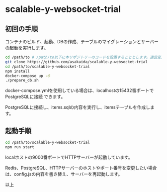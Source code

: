 # scalable-y-websocket-trial

## 初回の手順

コンテナのビルド、起動、DBの作成、テーブルのマイグレーションとサーバーの起動を実行します。

```bash
cd /path/to # /path/to以下に本リポジトリーのコードを設置することとします。適宜変更してください。
git clone https://github.com/asakaida/scalable-y-websocket-trial
cd /path/to/scalable-y-websocket-trial
npm install
docker-compose up -d
./prepare_db.sh
```

docker-compose.ymlを使用している場合は、localhostの15432番ポートでPostgreSQLに接続 できます。

PostgreSQLに接続し、items.sqlの内容を実行し、itemsテーブルを作成します。

## 起動手順

```bash
cd /path/to/scalable-y-websocket-trial
npm run start
```

localホストの9000番ポートでHTTPサーバーが起動しています。

Redis、PostgreSQL、HTTPサーバーのホストやポート番号を変更したい場合は、config.jsの内容を書き替え、サーバーを再起動します。

以上